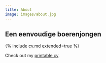 ```yaml
---
title: About
image: images/about.jpg
---
```


## Een eenvoudige boerenjongen

{% include cv.md extended=true %}

Check out my [printable cv]({{site.baseurl}}/cv).
